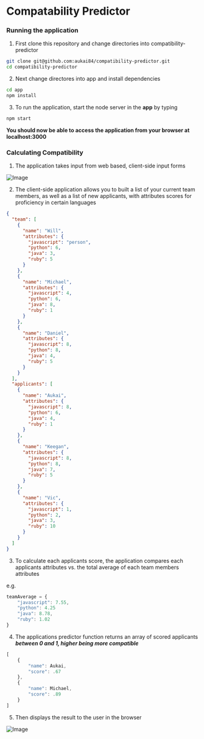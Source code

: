 # Compatability Predictor

### **Running the application**

1.  First clone this repository and change directories into compatibility-predictor 
```bash
git clone git@github.com:aukai84/compatibility-predictor.git
cd compatibility-predictor
```

2.  Next change directores into app and install dependencies
```bash
cd app
npm install                                                                                                                                                                                                            
```

3.  To run the application, start the node server in the **app** by typing 
```bash
npm start
```
**You should now be able to access the application from your browser at **localhost:3000****


### **Calculating Compatibility**

1.  The application takes input from web based, client-side input forms

![Image](/home/aukai/Documents/medley/resources/S10BZoDKf_r1B7w-Ytz.png)

2.  The client-side application allows you to built a list of your current team members, as well as a list of new applicants, with attributes scores for proficiency in certain languages
```json
{
  "team": [
    {
      "name": "Will",
      "attributes": {
        "javascript": "person",
        "python": 6,
        "java": 3,
        "ruby": 5
      }
    },
    {
      "name": "Michael",
      "attributes": {
        "javascript": 4,
        "python": 6,
        "java": 8,
        "ruby": 1
      }
    },
    {
      "name": "Daniel",
      "attributes": {
        "javascript": 8,
        "python": 8,
        "java": 4,
        "ruby": 5
      }
    }
  ],
  "applicants": [
    {
      "name": "Aukai",
      "attributes": {
        "javascript": 8,
        "python": 6,
        "java": 4,
        "ruby": 1
      }
    },
    {
      "name": "Keegan",
      "attributes": {
        "javascript": 8,
        "python": 8,
        "java": 7,
        "ruby": 5
      }
    },
    {
      "name": "Vic",
      "attributes": {
        "javascript": 1,
        "python": 2,
        "java": 3,
        "ruby": 10
      }
    }
  ]
}
```

3.  To calculate each applicants score, the application compares each applicants attributes vs. the total average of each team members attributes

e.g.
```javascript
teamAverage = {
    "javascript": 7.55,
    "python": 4.25
    "java": 8.78,
    "ruby": 1.02
}
```

4.  The applications predictor function returns an array of scored applicants ***between 0 and 1, higher being more compatible***
```javascript
[
    {
        "name": Aukai,
        "score": .67
    },
    {
        "name": Michael,
        "score": .89
    }
]
```

5.  Then displays the result to the user in the browser

![Image](/home/aukai/Documents/medley/resources/S10BZoDKf_ByvRiWKtG.png)
